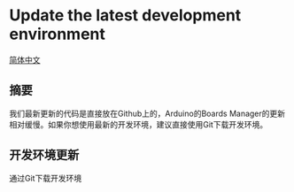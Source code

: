 # Update the latest development environment
[简体中文]()

## 摘要

我们最新更新的代码是直接放在Github上的，Arduino的Boards Manager的更新相对缓慢。如果你想使用最新的开发环境，建议直接使用Git下载开发环境。

## 开发环境更新

通过Git下载开发环境

